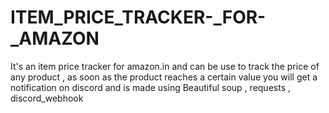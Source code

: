 # ITEM_PRICE_TRACKER-_FOR-_AMAZON
It's an item price tracker for amazon.in and can be use to track the price of any product , as soon as the product reaches a certain value you will get a notification on discord
and is made using Beautiful soup , requests , discord_webhook
